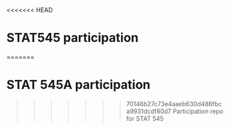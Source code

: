 <<<<<<< HEAD
# STAT545 participation
=======
# STAT 545A participation

>>>>>>> 70146b27c73e4aaeb630d486fbca9931dcdf80d7
Participation repo for STAT 545
